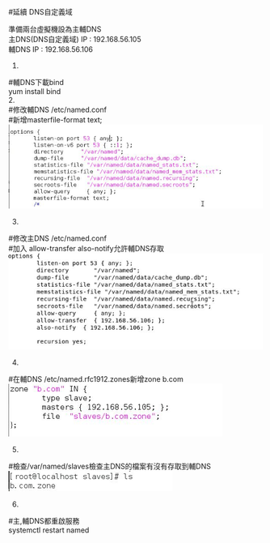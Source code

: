 #延續 DNS自定義域  
  
準備兩台虛擬機設為主輔DNS  
主DNS(DNS自定義域)  IP : 192.168.56.105  
輔DNS              IP : 192.168.56.106  
  
1.  
#輔DNS下載bind  
yum install bind  
2.  
#修改輔DNS /etc/named.conf  
#新增masterfile-format text;  
![image](https://github.com/sleepy9487/linux1/blob/master/linux%20images/DNS-%E4%B8%BB%E8%BC%94-%E8%BC%94DNS-named.conf.JPG)  

3.  
#修改主DNS /etc/named.conf  
#加入 allow-transfer also-notify允許輔DNS存取  
![image](https://github.com/sleepy9487/linux1/blob/master/linux%20images/DNS-%E4%B8%BB%E8%BC%94-%E4%B8%BBDNS-named.conf.JPG)  

4.  
#在輔DNS /etc/named.rfc1912.zones新增zone b.com  
![image](https://github.com/sleepy9487/linux1/blob/master/linux%20images/DNS-%E4%B8%BB%E8%BC%94-%E8%BC%94DNS-rfc1912.JPG)

5.  
#檢查/var/named/slaves檢查主DNS的檔案有沒有存取到輔DNS  
![image](https://github.com/sleepy9487/linux1/blob/master/linux%20images/DNS-%E4%B8%BB%E8%BC%94-slaves%E6%89%BE%E5%88%B0%E6%AA%94%E6%A1%88.JPG)

6.  
#主,輔DNS都重啟服務  
systemctl restart named
